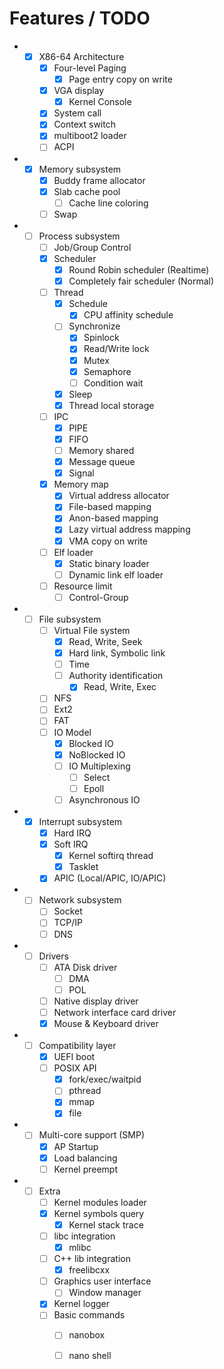 Features / TODO
====

* - [x] X86-64 Architecture
    - [x] Four-level Paging
        - [x] Page entry copy on write
    - [x] VGA display
      - [x] Kernel Console
    - [x] System call
    - [x] Context switch
    - [x] multiboot2 loader
    - [ ] ACPI
* - [x] Memory subsystem
    - [x] Buddy frame allocator
    - [x] Slab cache pool
        - [ ] Cache line coloring
    - [ ] Swap
* - [ ] Process subsystem
    - [ ] Job/Group Control
    - [x] Scheduler
        - [x] Round Robin scheduler (Realtime)
        - [x] Completely fair scheduler (Normal)
    - [ ] Thread
        - [x] Schedule
            - [x] CPU affinity schedule
        - [ ] Synchronize
            - [x] Spinlock
            - [x] Read/Write lock
            - [x] Mutex
            - [x] Semaphore
            - [ ] Condition wait
        - [x] Sleep
        - [x] Thread local storage
    - [ ] IPC
        - [x] PIPE
        - [x] FIFO
        - [ ] Memory shared
        - [x] Message queue
        - [x] Signal
    - [x] Memory map
        - [x] Virtual address allocator
        - [x] File-based mapping
        - [x] Anon-based mapping
        - [x] Lazy virtual address mapping
        - [x] VMA copy on write
    - [ ] Elf loader
        - [X] Static binary loader
        - [ ] Dynamic link elf loader
    - [ ] Resource limit
        - [ ] Control-Group
* - [ ] File subsystem
    - [ ] Virtual File system
        - [x] Read, Write, Seek
        - [x] Hard link, Symbolic link
        - [ ] Time 
        - [ ] Authority identification
            - [x] Read, Write, Exec
    - [ ] NFS
    - [ ] Ext2
    - [ ] FAT
    - [ ] IO Model
        - [x] Blocked IO
        - [x] NoBlocked IO
        - [ ] IO Multiplexing
            - [ ] Select
            - [ ] Epoll
        - [ ] Asynchronous IO
* - [x] Interrupt subsystem
    - [x] Hard IRQ
    - [x] Soft IRQ
        - [x] Kernel softirq thread
        - [x] Tasklet
    - [x] APIC (Local/APIC, IO/APIC)
* - [ ] Network subsystem
    - [ ] Socket 
    - [ ] TCP/IP 
    - [ ] DNS
* - [ ] Drivers
    - [ ] ATA Disk driver
        - [ ] DMA
        - [ ] POL
    - [ ] Native display driver
    - [ ] Network interface card driver
    - [X] Mouse & Keyboard driver
* - [ ] Compatibility layer
    - [x] UEFI boot
    - [ ] POSIX API
        - [x] fork/exec/waitpid
        - [ ] pthread
        - [x] mmap
        - [x] file
* - [ ] Multi-core support (SMP)
    - [x] AP Startup
    - [x] Load balancing
    - [ ] Kernel preempt
* - [ ] Extra
    - [ ] Kernel modules loader
    - [x] Kernel symbols query
        - [x] Kernel stack trace
    - [ ] libc integration
        - [x] mlibc
    - [ ] C++ lib integration  
        - [x] freelibcxx
    - [ ] Graphics user interface
        - [ ] Window manager
    - [x] Kernel logger
    - [ ] Basic commands
      - [ ] nanobox
      - [ ] nano shell


